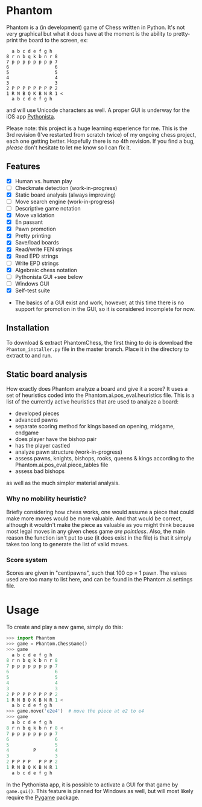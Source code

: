 # Phantom
Phantom is a (in development) game of Chess written in Python.  It's not very graphical but what it does have at the moment is the ability to pretty-print the board to the screen, ex:
```
  a b c d e f g h
8 r n b q k b n r 8
7 p p p p p p p p 7
6                 6
5                 5
4                 4
3                 3
2 P P P P P P P P 2
1 R N B Q K B N R 1 <
  a b c d e f g h
```
and will use Unicode characters as well.  A proper GUI is underway for the iOS app [Pythonista][].  

Please note: this project is a huge learning experience for me.  This is the 3rd revision (I've restarted from scratch twice) of my ongoing chess project, each one getting better.  Hopefully there is no 4th revision.  If you find a bug, *please* don't hesitate to let me know so I can fix it.

## Features

- [x] Human vs. human play
- [ ] Checkmate detection  (work-in-progress)
- [x] Static board analysis (always improving)
- [ ] Move search engine (work-in-progress)
- [ ] Descriptive game notation
- [x] Move validation
- [x] En passant
- [x] Pawn promotion
- [x] Pretty printing
- [x] Save/load boards
- [x] Read/write FEN strings
- [x] Read EPD strings
- [ ] Write EPD strings
- [x] Algebraic chess notation
- [ ] Pythonista GUI +see below
- [ ] Windows GUI
- [x] Self-test suite

+ The basics of a GUI exist and work, however, at this time there is no support for promotion in the GUI, so it is considered incomplete for now.

## Installation
To download & extract PhantomChess, the first thing to do is download the `Phantom_installer.py` file in the master branch.  Place it in the directory to extract to and run.

## Static board analysis
How exactly does Phantom analyze a board and give it a score?  It uses a set of heuristics coded into the Phantom.ai.pos_eval.heuristics file.  This is a list of the currently active heuristics that are used to analyze a board:

- developed pieces
- advanced pawns
- separate scoring method for kings based on opening, midgame, endgame
- does player have the bishop pair
- has the player castled
- analyze pawn structure (work-in-progress)
- assess pawns, knights, bishops, rooks, queens & kings according to the Phantom.ai.pos_eval.piece_tables file
- assess bad bishops

as well as the much simpler material analysis.

### Why no mobility heuristic?
Briefly considering how chess works, one would assume a piece that could make more moves would be more valuable.  And that would be correct, although it wouldn't make the piece as valuable as you might think because most legal moves in any given chess game *are pointless*.  Also, the main reason the function isn't put to use (it does exist in the file) is that it simply takes too long to generate the list of valid moves.

### Score system
Scores are given in "centipawns", such that 100 cp = 1 pawn.  The values used are too many to list here, and can be found in the Phantom.ai.settings file.

# Usage
To create and play a new game, simply do this:

```python
>>> import Phantom
>>> game = Phantom.ChessGame()
>>> game
  a b c d e f g h
8 r n b q k b n r 8
7 p p p p p p p p 7
6                 6
5                 5
4                 4
3                 3
2 P P P P P P P P 2
1 R N B Q K B N R 1 <
  a b c d e f g h
>>> game.move('e2e4')  # move the piece at e2 to e4
>>> game
  a b c d e f g h
8 r n b q k b n r 8 <
7 p p p p p p p p 7
6                 6
5                 5
4         P       4
3                 3
2 P P P P   P P P 2
1 R N B Q K B N R 1
  a b c d e f g h
```
In the Pythonista app, it is possible to activate a GUI for that game by `game.gui()`.  This feature is planned for Windows as well, but will most likely require the [Pygame][] package.

[Pythonista]: http://omz-software.com/pythonista
[Pygame]: http://pygame.org/news.html
